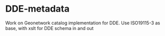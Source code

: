 # DDE-metadata
Work on Geonetwork catalog implementation for DDE. Use ISO19115-3 as base, with xslt for DDE schema in and out
